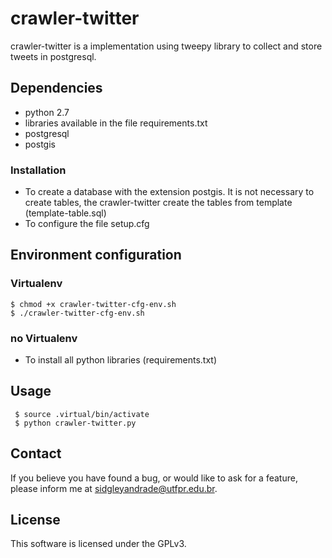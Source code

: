# crawler-twitter
crawler-twitter is a implementation using tweepy library to collect and store tweets in postgresql.

## Dependencies

* python 2.7
* libraries available in the file requirements.txt
* postgresql
* postgis

### Installation

* To create a database with the extension postgis. It is not necessary to create tables, the crawler-twitter create the tables from template (template-table.sql)
* To configure the file setup.cfg

## Environment configuration

### Virtualenv

    $ chmod +x crawler-twitter-cfg-env.sh
    $ ./crawler-twitter-cfg-env.sh

### no Virtualenv

* To install all python libraries  (requirements.txt)

## Usage

     $ source .virtual/bin/activate
     $ python crawler-twitter.py
     
## Contact

If you believe you have found a bug, or would like to ask for a feature, please inform me at sidgleyandrade@utfpr.edu.br.

## License

This software is licensed under the GPLv3.
